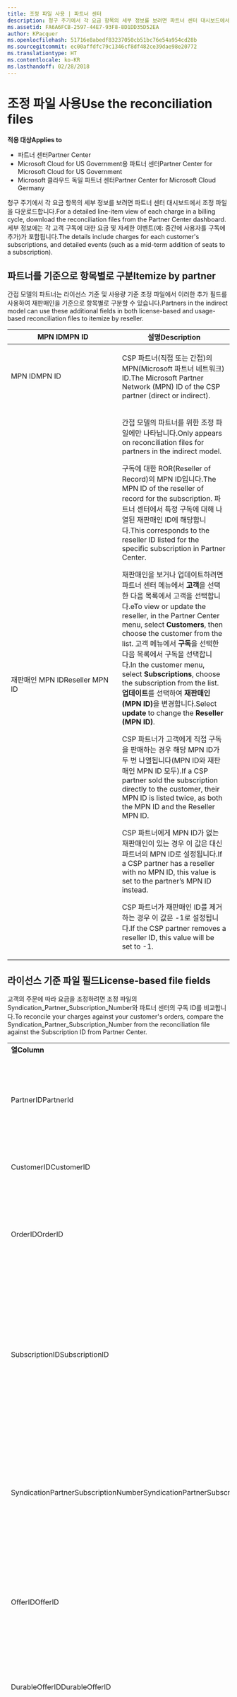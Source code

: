 ```yaml
---
title: 조정 파일 사용 | 파트너 센터
description: 청구 주기에서 각 요금 항목의 세부 정보를 보려면 파트너 센터 대시보드에서 조정 파일을 다운로드합니다.
ms.assetid: FA6A6FCB-2597-44E7-93F8-8D1DD35D52EA
author: KPacquer
ms.openlocfilehash: 51716e8abedf83237050cb51bc76e54a954cd28b
ms.sourcegitcommit: ec00affdfc79c1346cf8df482ce39dae98e20772
ms.translationtype: HT
ms.contentlocale: ko-KR
ms.lasthandoff: 02/28/2018
---
```

# <a name="use-the-reconciliation-files"></a><span data-ttu-id="b16d3-103">조정 파일 사용</span><span class="sxs-lookup"><span data-stu-id="b16d3-103">Use the reconciliation files</span></span>

**<span data-ttu-id="b16d3-104">적용 대상</span><span class="sxs-lookup"><span data-stu-id="b16d3-104">Applies to</span></span>**

-  <span data-ttu-id="b16d3-105">파트너 센터</span><span class="sxs-lookup"><span data-stu-id="b16d3-105">Partner Center</span></span>
-  <span data-ttu-id="b16d3-106">Microsoft Cloud for US Government용 파트너 센터</span><span class="sxs-lookup"><span data-stu-id="b16d3-106">Partner Center for Microsoft Cloud for US Government</span></span>
-  <span data-ttu-id="b16d3-107">Microsoft 클라우드 독일 파트너 센터</span><span class="sxs-lookup"><span data-stu-id="b16d3-107">Partner Center for Microsoft Cloud Germany</span></span>

<span data-ttu-id="b16d3-108">청구 주기에서 각 요금 항목의 세부 정보를 보려면 파트너 센터 대시보드에서 조정 파일을 다운로드합니다.</span><span class="sxs-lookup"><span data-stu-id="b16d3-108">For a detailed line-item view of each charge in a billing cycle, download the reconciliation files from the Partner Center dashboard.</span></span> <span data-ttu-id="b16d3-109">세부 정보에는 각 고객 구독에 대한 요금 및 자세한 이벤트(예: 중간에 사용자를 구독에 추가)가 포함됩니다.</span><span class="sxs-lookup"><span data-stu-id="b16d3-109">The details include charges for each customer's subscriptions, and detailed events (such as a mid-term addition of seats to a subscription).</span></span>

## <a href="" id="itemizebypartner"></a><span data-ttu-id="b16d3-110">파트너를 기준으로 항목별로 구분</span><span class="sxs-lookup"><span data-stu-id="b16d3-110">Itemize by partner</span></span>


<span data-ttu-id="b16d3-111">간접 모델의 파트너는 라이선스 기준 및 사용량 기준 조정 파일에서 이러한 추가 필드를 사용하여 재판매인을 기준으로 항목별로 구분할 수 있습니다.</span><span class="sxs-lookup"><span data-stu-id="b16d3-111">Partners in the indirect model can use these additional fields in both license-based and usage-based reconciliation files to itemize by reseller.</span></span>

<table>
<colgroup>
<col width="50%" />
<col width="50%" />
</colgroup>
<thead>
<tr class="header">
<th><span data-ttu-id="b16d3-112">MPN ID</span><span class="sxs-lookup"><span data-stu-id="b16d3-112">MPN ID</span></span></th>
<th><span data-ttu-id="b16d3-113">설명</span><span class="sxs-lookup"><span data-stu-id="b16d3-113">Description</span></span></th>
</tr>
</thead>
<tbody>
<tr class="odd">
<td><span data-ttu-id="b16d3-114">MPN ID</span><span class="sxs-lookup"><span data-stu-id="b16d3-114">MPN ID</span></span></td>
<td><p><span data-ttu-id="b16d3-115">CSP 파트너(직접 또는 간접)의 MPN(Microsoft 파트너 네트워크) ID.</span><span class="sxs-lookup"><span data-stu-id="b16d3-115">The Microsoft Partner Network (MPN) ID of the CSP partner (direct or indirect).</span></span></p></td>
</tr>
<tr class="even">
<td><span data-ttu-id="b16d3-116">재판매인 MPN ID</span><span class="sxs-lookup"><span data-stu-id="b16d3-116">Reseller MPN ID</span></span></td>
<td><p><span data-ttu-id="b16d3-117">간접 모델의 파트너를 위한 조정 파일에만 나타납니다.</span><span class="sxs-lookup"><span data-stu-id="b16d3-117">Only appears on reconciliation files for partners in the indirect model.</span></span></p>
<p><span data-ttu-id="b16d3-118">구독에 대한 ROR(Reseller of Record)의 MPN ID입니다.</span><span class="sxs-lookup"><span data-stu-id="b16d3-118">The MPN ID of the reseller of record for the subscription.</span></span> <span data-ttu-id="b16d3-119">파트너 센터에서 특정 구독에 대해 나열된 재판매인 ID에 해당합니다.</span><span class="sxs-lookup"><span data-stu-id="b16d3-119">This corresponds to the reseller ID listed for the specific subscription in Partner Center.</span></span></p>
<p><span data-ttu-id="b16d3-120">재판매인을 보거나 업데이트하려면 파트너 센터 메뉴에서 <strong>고객</strong>을 선택한 다음 목록에서 고객을 선택합니다.</span><span class="sxs-lookup"><span data-stu-id="b16d3-120">eTo view or update the reseller, in the Partner Center menu, select <strong>Customers</strong>, then choose the customer from the list.</span></span> <span data-ttu-id="b16d3-121">고객 메뉴에서 <strong>구독</strong>을 선택한 다음 목록에서 구독을 선택합니다.</span><span class="sxs-lookup"><span data-stu-id="b16d3-121">In the customer menu, select <strong>Subscriptions</strong>, choose the subscription from the list.</span></span> <span data-ttu-id="b16d3-122"><strong>업데이트</strong>를 선택하여 <strong>재판매인(MPN ID)</strong>을 변경합니다.</span><span class="sxs-lookup"><span data-stu-id="b16d3-122">Select <strong>update</strong> to change the <strong>Reseller (MPN ID)</strong>.</span></span></p>
<p><span data-ttu-id="b16d3-123">CSP 파트너가 고객에게 직접 구독을 판매하는 경우 해당 MPN ID가 두 번 나열됩니다(MPN ID와 재판매인 MPN ID 모두).</span><span class="sxs-lookup"><span data-stu-id="b16d3-123">If a CSP partner sold the subscription directly to the customer, their MPN ID is listed twice, as both the MPN ID and the Reseller MPN ID.</span></span></p>
<p><span data-ttu-id="b16d3-124">CSP 파트너에게 MPN ID가 없는 재판매인이 있는 경우 이 값은 대신 파트너의 MPN ID로 설정됩니다.</span><span class="sxs-lookup"><span data-stu-id="b16d3-124">If a CSP partner has a reseller with no MPN ID, this value is set to the partner’s MPN ID instead.</span></span></p>
<p><span data-ttu-id="b16d3-125">CSP 파트너가 재판매인 ID를 제거하는 경우 이 값은 -1로 설정됩니다.</span><span class="sxs-lookup"><span data-stu-id="b16d3-125">If the CSP partner removes a reseller ID, this value will be set to -1.</span></span></p></td>
</tr>
</tbody>
</table>

 

## <a href="" id="licensebasedfiles"></a> <span data-ttu-id="b16d3-126">라이선스 기준 파일 필드</span><span class="sxs-lookup"><span data-stu-id="b16d3-126">License-based file fields</span></span>


<span data-ttu-id="b16d3-127">고객의 주문에 따라 요금을 조정하려면 조정 파일의 Syndication\_Partner\_Subscription\_Number와 파트너 센터의 구독 ID를 비교합니다.</span><span class="sxs-lookup"><span data-stu-id="b16d3-127">To reconcile your charges against your customer's orders, compare the Syndication\_Partner\_Subscription\_Number from the reconciliation file against the Subscription ID from Partner Center.</span></span>

<table>
<colgroup>
<col width="33%" />
<col width="33%" />
<col width="33%" />
</colgroup>
<tbody>
<tr class="odd">
<td><strong><span data-ttu-id="b16d3-128">열</span><span class="sxs-lookup"><span data-stu-id="b16d3-128">Column</span></span></strong></td>
<td><strong><span data-ttu-id="b16d3-129">설명</span><span class="sxs-lookup"><span data-stu-id="b16d3-129">Description</span></span></strong></td>
<td><strong><span data-ttu-id="b16d3-130">샘플 값</span><span class="sxs-lookup"><span data-stu-id="b16d3-130">Sample Value</span></span></strong></td>
</tr>
<tr class="even">
<td><span data-ttu-id="b16d3-131">PartnerID</span><span class="sxs-lookup"><span data-stu-id="b16d3-131">PartnerId</span></span></td>
<td><p><span data-ttu-id="b16d3-132">특정 청구 엔터티의 고유 식별자(GUID 형식).</span><span class="sxs-lookup"><span data-stu-id="b16d3-132">Unique identifier for a specific billing entity, in GUID format.</span></span> <span data-ttu-id="b16d3-133">조정에는 필요하지 않지만 유용한 정보일 수 있습니다.</span><span class="sxs-lookup"><span data-stu-id="b16d3-133">Not required for reconciliation, however may be useful information.</span></span> <span data-ttu-id="b16d3-134">모든 행에서 같습니다.</span><span class="sxs-lookup"><span data-stu-id="b16d3-134">Same in all rows.</span></span></p></td>
<td><span data-ttu-id="b16d3-135">8ddd03642-test-test-test-46b58d356b4e</span><span class="sxs-lookup"><span data-stu-id="b16d3-135">8ddd03642-test-test-test-46b58d356b4e</span></span></td>
</tr>
<tr class="odd">
<td><span data-ttu-id="b16d3-136">CustomerID</span><span class="sxs-lookup"><span data-stu-id="b16d3-136">CustomerID</span></span></td>
<td><p><span data-ttu-id="b16d3-137">고객을 식별하는 데 사용되는 GUID 형식의 고유한 Microsoft ID.</span><span class="sxs-lookup"><span data-stu-id="b16d3-137">Unique Microsoft ID, in GUID format, used to identify the customer.</span></span></p></td>
<td><span data-ttu-id="b16d3-138">12ABCD34-001A-BCD2-987C-3210ABCD5678</span><span class="sxs-lookup"><span data-stu-id="b16d3-138">12ABCD34-001A-BCD2-987C-3210ABCD5678</span></span></td>
</tr>
<tr class="even">
<td><span data-ttu-id="b16d3-139">OrderID</span><span class="sxs-lookup"><span data-stu-id="b16d3-139">OrderID</span></span></td>
<td><p><span data-ttu-id="b16d3-140">Microsoft 청구 플랫폼에서 주문의 고유 식별자.</span><span class="sxs-lookup"><span data-stu-id="b16d3-140">Unique identifier for an order in the Microsoft billing platform.</span></span> <span data-ttu-id="b16d3-141">지원 센터에 문의할 때 주문을 식별하는 데 유용할 수 있지만 조정에 필요한 것은 아닙니다.</span><span class="sxs-lookup"><span data-stu-id="b16d3-141">May be useful to identify the order when contacting support but not for reconciliation.</span></span></p></td>
<td><span data-ttu-id="b16d3-142">566890604832738111</span><span class="sxs-lookup"><span data-stu-id="b16d3-142">566890604832738111</span></span></td>
</tr>
<tr class="odd">
<td><span data-ttu-id="b16d3-143">SubscriptionID</span><span class="sxs-lookup"><span data-stu-id="b16d3-143">SubscriptionID</span></span></td>
<td><p><span data-ttu-id="b16d3-144">Microsoft 청구 플랫폼에서 구독의 고유 식별자.</span><span class="sxs-lookup"><span data-stu-id="b16d3-144">Unique identifier for a subscription in the Microsoft billing platform.</span></span> <span data-ttu-id="b16d3-145">지원에 문의할 때 구독을 식별하는 데 유용할 수 있지만 조정에 필요한 것은 아닙니다.</span><span class="sxs-lookup"><span data-stu-id="b16d3-145">May be useful to identify the subscription when contacting support but not for reconciliation.</span></span></p>
<p><span data-ttu-id="b16d3-146">이 ID는 파트너 관리 콘솔의 구독 ID와 다릅니다.</span><span class="sxs-lookup"><span data-stu-id="b16d3-146">This is not the same as the Subscription ID on the Partner Admin Console.</span></span> <span data-ttu-id="b16d3-147">Syndication_Partner_Subscription_Number를 참조하세요.</span><span class="sxs-lookup"><span data-stu-id="b16d3-147">Please see Syndication_Partner_Subscription_Number.</span></span></p></td>
<td><span data-ttu-id="b16d3-148">usCBMgAAAAAAAAIA</span><span class="sxs-lookup"><span data-stu-id="b16d3-148">usCBMgAAAAAAAAIA</span></span></td>
</tr>
<tr class="even">
<td><span data-ttu-id="b16d3-149">SyndicationPartnerSubscriptionNumber</span><span class="sxs-lookup"><span data-stu-id="b16d3-149">SyndicationPartnerSubscriptionNumber</span></span></td>
<td><p><span data-ttu-id="b16d3-150">구독의 고유 식별자.</span><span class="sxs-lookup"><span data-stu-id="b16d3-150">Unique identifier for subscriptions.</span></span> <span data-ttu-id="b16d3-151">고객은 같은 계획으로 여러 구독을 사용할 수 있으므로 이 식별자는 조정 파일 분석에 중요합니다.</span><span class="sxs-lookup"><span data-stu-id="b16d3-151">A customer can have multiple subscriptions for the same plan, so this is important for reconciliation file analysis.</span></span></p>
<p><span data-ttu-id="b16d3-152">이 필드는 파트너 관리 콘솔에서 구독 ID에 매핑됩니다.</span><span class="sxs-lookup"><span data-stu-id="b16d3-152">This field maps to the Subscription ID in the Partner Admin Console.</span></span></p></td>
<td><span data-ttu-id="b16d3-153">fb977ab5-test-test-test-24c8d9591708</span><span class="sxs-lookup"><span data-stu-id="b16d3-153">fb977ab5-test-test-test-24c8d9591708</span></span></td>
</tr>
<tr class="odd">
<td><span data-ttu-id="b16d3-154">OfferID</span><span class="sxs-lookup"><span data-stu-id="b16d3-154">OfferID</span></span></td>
<td><p><span data-ttu-id="b16d3-155">고유 제품 ID.</span><span class="sxs-lookup"><span data-stu-id="b16d3-155">Unique offer ID.</span></span> <span data-ttu-id="b16d3-156">가격표에 따른 표준 제품 ID.</span><span class="sxs-lookup"><span data-stu-id="b16d3-156">Standard offer ID as per price list.</span></span></p>
<p><span data-ttu-id="b16d3-157"><b>참고</b>: 이 값은 가격 목록의 제품 ID와 일치하지 않습니다.</span><span class="sxs-lookup"><span data-stu-id="b16d3-157"><b>Note</b>: This value does not match Offer ID from the price list.</span></span> <span data-ttu-id="b16d3-158">아래의 DurableOfferID를 참조하세요.</span><span class="sxs-lookup"><span data-stu-id="b16d3-158">See DurableOfferID below.</span></span></p></td>
<td><span data-ttu-id="b16d3-159">FE616D64-E9A8-40EF-843F-152E9BBEF3D1</span><span class="sxs-lookup"><span data-stu-id="b16d3-159">FE616D64-E9A8-40EF-843F-152E9BBEF3D1</span></span></td>
</tr>
<tr class="even">
<td><span data-ttu-id="b16d3-160">DurableOfferID</span><span class="sxs-lookup"><span data-stu-id="b16d3-160">DurableOfferID</span></span></td>
<td><p><span data-ttu-id="b16d3-161">고유 지속형 제품 ID(가격표에 정의됨).</span><span class="sxs-lookup"><span data-stu-id="b16d3-161">Unique durable offer ID, as defined in the price list.</span></span></p>
<p><span data-ttu-id="b16d3-162"><b>참고</b>: 이 값은 가격 목록의 제품 ID와 일치합니다.</span><span class="sxs-lookup"><span data-stu-id="b16d3-162"><b>Note</b>: This value matches the Offer ID from the price list.</span></span></p></td>
<td><span data-ttu-id="b16d3-163">1017D7F3-6D7F-4BFA-BDD8-79BC8F104E0C</span><span class="sxs-lookup"><span data-stu-id="b16d3-163">1017D7F3-6D7F-4BFA-BDD8-79BC8F104E0C</span></span></td>
</tr>
<tr class="odd">
<td><span data-ttu-id="b16d3-164">OfferName</span><span class="sxs-lookup"><span data-stu-id="b16d3-164">OfferName</span></span></td>
<td><p><span data-ttu-id="b16d3-165">고객이 구매한 서비스 제품의 이름(가격표에 정의됨).</span><span class="sxs-lookup"><span data-stu-id="b16d3-165">The name of the service offering purchased by the customer, as defined in the price list.</span></span></p></td>
<td><span data-ttu-id="b16d3-166">Microsoft Office 365(계획 E3)</span><span class="sxs-lookup"><span data-stu-id="b16d3-166">Microsoft Office 365 (Plan E3)</span></span></td>
</tr>
<tr class="even">
<td><span data-ttu-id="b16d3-167">SubscriptionStartDate</span><span class="sxs-lookup"><span data-stu-id="b16d3-167">SubscriptionStartDate</span></span></td>
<td><p><span data-ttu-id="b16d3-168">구독 시작 날짜(주문이 제출된 다음 날로 설정됨).</span><span class="sxs-lookup"><span data-stu-id="b16d3-168">The subscription start date, set to the day after the order is submitted.</span></span> <span data-ttu-id="b16d3-169">구독 시작 날짜와 함께 종료 날짜를 살펴보면 고객이 아직 구독의 첫 번째 해에 속하는지 아니면 구독이 다음 연도에 대해 갱신되었는지를 확인할 수 있습니다.</span><span class="sxs-lookup"><span data-stu-id="b16d3-169">By looking at the subscription start date in conjunction with the end date, you can determine if the customer is still within the first year of the subscription or if the subscription has been renewed for the following year.</span></span></p>
<p><span data-ttu-id="b16d3-170">시간은 항상 해당하는 날의 시작인 0:00입니다.</span><span class="sxs-lookup"><span data-stu-id="b16d3-170">The time is always the beginning of the day, 0:00.</span></span></p></td>
<td><span data-ttu-id="b16d3-171">2/1/2015 0:00</span><span class="sxs-lookup"><span data-stu-id="b16d3-171">2/1/2015 0:00</span></span></td>
</tr>
<tr class="odd">
<td><span data-ttu-id="b16d3-172">SubscriptionEndDate</span><span class="sxs-lookup"><span data-stu-id="b16d3-172">SubscriptionEndDate</span></span></td>
<td><p><span data-ttu-id="b16d3-173">구독 종료 날짜: 12개월 + 시작 날짜 이후 x일(파트너 청구 날짜에 맞추기 위해) 또는 갱신 날짜로부터 12개월.</span><span class="sxs-lookup"><span data-stu-id="b16d3-173">The subscription end date: 12 months + x days after start date (to align with partner billing date) or 12 months from renewal date.</span></span></p>
<p><span data-ttu-id="b16d3-174">갱신 시 가격은 현재 가격표로 업데이트됩니다.</span><span class="sxs-lookup"><span data-stu-id="b16d3-174">At renewal, prices are updated to the current price list.</span></span> <span data-ttu-id="b16d3-175">자동 갱신에 앞서 고객과 연락해야 할 수 있습니다.</span><span class="sxs-lookup"><span data-stu-id="b16d3-175">Customer communication may be required in advance of automated renewal.</span></span></p>
<p><span data-ttu-id="b16d3-176">시간은 항상 해당하는 날의 시작인 0:00입니다.</span><span class="sxs-lookup"><span data-stu-id="b16d3-176">The time is always the beginning of the day, 0:00.</span></span></p></td>
<td><span data-ttu-id="b16d3-177">2/1/2015 0:00</span><span class="sxs-lookup"><span data-stu-id="b16d3-177">2/1/2015 0:00</span></span></td>
</tr>
<tr class="even">
<td><span data-ttu-id="b16d3-178">ChargeStartDate</span><span class="sxs-lookup"><span data-stu-id="b16d3-178">ChargeStartDate</span></span></td>
<td><p><span data-ttu-id="b16d3-179">요금 시작일.</span><span class="sxs-lookup"><span data-stu-id="b16d3-179">Start day of the charges.</span></span></p>
<p><span data-ttu-id="b16d3-180">고객이 실제 사용자 수를 변경하면 이 사용자 수는 요금을 일별로 부과(비례하는 계산)하는 데 사용됩니다.</span><span class="sxs-lookup"><span data-stu-id="b16d3-180">When a customer changes seat numbers, this number is used to calculate per-day (pro-rata) charges.</span></span></p>
<p><span data-ttu-id="b16d3-181">시간은 항상 해당하는 날의 시작인 0:00입니다.</span><span class="sxs-lookup"><span data-stu-id="b16d3-181">The time is always the beginning of the day, 0:00.</span></span></p></td>
<td><span data-ttu-id="b16d3-182">2/1/2015 0:00</span><span class="sxs-lookup"><span data-stu-id="b16d3-182">2/1/2015 0:00</span></span></td>
</tr>
<tr class="odd">
<td><span data-ttu-id="b16d3-183">ChargeEndDate</span><span class="sxs-lookup"><span data-stu-id="b16d3-183">ChargeEndDate</span></span></td>
<td><p><span data-ttu-id="b16d3-184">요금 종료일.</span><span class="sxs-lookup"><span data-stu-id="b16d3-184">End day of the charges.</span></span></p>
<p><span data-ttu-id="b16d3-185">고객이 실제 사용자 수를 변경하면 이 사용자 수는 요금을 일별로 부과(비례하는 계산)하는 데 사용됩니다.</span><span class="sxs-lookup"><span data-stu-id="b16d3-185">When a customer changes seat numbers, this number is used to calculate per-day (pro-rata) charges.</span></span></p>
<p><span data-ttu-id="b16d3-186">시간은 항상 해당 일의 마지막인 23:59입니다.</span><span class="sxs-lookup"><span data-stu-id="b16d3-186">The time is always the end of the day, 23:59.</span></span></p></td>
<td><span data-ttu-id="b16d3-187">2/28/2015 23:59</span><span class="sxs-lookup"><span data-stu-id="b16d3-187">2/28/2015 23:59</span></span></td>
</tr>
<tr class="even">
<td><span data-ttu-id="b16d3-188">ChargeType</span><span class="sxs-lookup"><span data-stu-id="b16d3-188">ChargeType</span></span></td>
<td><p><span data-ttu-id="b16d3-189">요금 또는 조정 유형.</span><span class="sxs-lookup"><span data-stu-id="b16d3-189">The type of charge or adjustment.</span></span> <span data-ttu-id="b16d3-190"><a href="#charge_types">송장과 조정 파일 간 요금 매핑</a>을 참조하세요.</span><span class="sxs-lookup"><span data-stu-id="b16d3-190">See <a href="#charge_types">Mapping charges between an invoice and the reconciliation file</a></span></span></p></td>
<td><p><span data-ttu-id="b16d3-191"><a href="#charge_types">송장과 조정 파일 간 요금 매핑</a>을 참조하세요.</span><span class="sxs-lookup"><span data-stu-id="b16d3-191">See <a href="#charge_types">Mapping charges between an invoice and the reconciliation file</a></span></span></p></td>
</tr>
<tr class="odd">
<td><span data-ttu-id="b16d3-192">UnitPrice</span><span class="sxs-lookup"><span data-stu-id="b16d3-192">UnitPrice</span></span></td>
<td><p><span data-ttu-id="b16d3-193">실제 사용자 수당 가격. 구매 시 가격표에 게시된 바와 같음.</span><span class="sxs-lookup"><span data-stu-id="b16d3-193">Price per seat, as published in the pricelist at the time of purchase.</span></span> <span data-ttu-id="b16d3-194">조정 중에 대금 청구 시스템에 저장된 정보와 일치하는지 확인합니다.</span><span class="sxs-lookup"><span data-stu-id="b16d3-194">Ensure this matches the information stored in your billing system during reconciliation.</span></span></p></td>
<td><span data-ttu-id="b16d3-195">6.82</span><span class="sxs-lookup"><span data-stu-id="b16d3-195">6.82</span></span></td>
</tr>
<tr class="even">
<td><span data-ttu-id="b16d3-196">Quantity</span><span class="sxs-lookup"><span data-stu-id="b16d3-196">Quantity</span></span></td>
<td><p><span data-ttu-id="b16d3-197">실제 사용자 수.</span><span class="sxs-lookup"><span data-stu-id="b16d3-197">Number of seats.</span></span> <span data-ttu-id="b16d3-198">조정 중에 대금 청구 시스템에 저장된 정보와 일치하는지 확인합니다.</span><span class="sxs-lookup"><span data-stu-id="b16d3-198">Ensure this matches the information stored in your billing system during reconciliation.</span></span></p></td>
<td><span data-ttu-id="b16d3-199">2</span><span class="sxs-lookup"><span data-stu-id="b16d3-199">2</span></span></td>
</tr>
<tr class="odd">
<td><span data-ttu-id="b16d3-200">Amount</span><span class="sxs-lookup"><span data-stu-id="b16d3-200">Amount</span></span></td>
<td><p><span data-ttu-id="b16d3-201">수량의 가격 합계.</span><span class="sxs-lookup"><span data-stu-id="b16d3-201">Total of price for quantity.</span></span> <span data-ttu-id="b16d3-202">금액 계산이 귀하가 고객에 대해 이 값을 계산하는 방법과 일치하는지를 확인하는 데 유용합니다.</span><span class="sxs-lookup"><span data-stu-id="b16d3-202">Useful to check that the amount calculation matches how you calculate this for your customers.</span></span></p></td>
<td><span data-ttu-id="b16d3-203">13.32</span><span class="sxs-lookup"><span data-stu-id="b16d3-203">13.32</span></span></td>
</tr>
<tr class="even">
<td><span data-ttu-id="b16d3-204">TotalOtherDiscount</span><span class="sxs-lookup"><span data-stu-id="b16d3-204">TotalOtherDiscount</span></span></td>
<td><p><span data-ttu-id="b16d3-205">이러한 요금에 적용된 할인 금액.</span><span class="sxs-lookup"><span data-stu-id="b16d3-205">Amount of discount applied to these charges.</span></span> <span data-ttu-id="b16d3-206">인센티브를 받을 수 있는 새 구독 또는 IUR도 이 열에 할인 금액을 포함합니다.</span><span class="sxs-lookup"><span data-stu-id="b16d3-206">IUR or new subscriptions eligible for an incentive will also contain a discount amount in this column.</span></span></p></td>
<td><span data-ttu-id="b16d3-207">2.32</span><span class="sxs-lookup"><span data-stu-id="b16d3-207">2.32</span></span></td>
</tr>
<tr class="odd">
<td><span data-ttu-id="b16d3-208">Subtotal</span><span class="sxs-lookup"><span data-stu-id="b16d3-208">Subtotal</span></span></td>
<td><p><span data-ttu-id="b16d3-209">세금을 적용하기 전의 총액.</span><span class="sxs-lookup"><span data-stu-id="b16d3-209">Total before tax.</span></span> <span data-ttu-id="b16d3-210">할인이 있을 경우 소계가 예상 총액과 일치하는지 확인합니다.</span><span class="sxs-lookup"><span data-stu-id="b16d3-210">Checks that your subtotal matches your expected total, in case of a discount.</span></span></p></td>
<td><span data-ttu-id="b16d3-211">11</span><span class="sxs-lookup"><span data-stu-id="b16d3-211">11</span></span></td>
</tr>
<tr class="even">
<td><span data-ttu-id="b16d3-212">Tax</span><span class="sxs-lookup"><span data-stu-id="b16d3-212">Tax</span></span></td>
<td><p><span data-ttu-id="b16d3-213">해당 지역/국가의 세금 규칙 및 특정 상황에 따른 세액 요금.</span><span class="sxs-lookup"><span data-stu-id="b16d3-213">Tax amount charge, based on your market's tax rules and specific circumstances.</span></span></p></td>
<td><span data-ttu-id="b16d3-214">0</span><span class="sxs-lookup"><span data-stu-id="b16d3-214">0</span></span></td>
</tr>
<tr class="odd">
<td><span data-ttu-id="b16d3-215">TotalForCustomer</span><span class="sxs-lookup"><span data-stu-id="b16d3-215">TotalForCustomer</span></span></td>
<td><p><span data-ttu-id="b16d3-216">세금을 적용한 후의 총액.</span><span class="sxs-lookup"><span data-stu-id="b16d3-216">Total after tax.</span></span> <span data-ttu-id="b16d3-217">송장에 세금이 부과되었는지 확인합니다.</span><span class="sxs-lookup"><span data-stu-id="b16d3-217">Checks if you are charged tax in the invoice.</span></span></p></td>
<td><span data-ttu-id="b16d3-218">11</span><span class="sxs-lookup"><span data-stu-id="b16d3-218">11</span></span></td>
</tr>
<tr class="even">
<td><span data-ttu-id="b16d3-219">Currency</span><span class="sxs-lookup"><span data-stu-id="b16d3-219">Currency</span></span></td>
<td><p><span data-ttu-id="b16d3-220">통화 형식.</span><span class="sxs-lookup"><span data-stu-id="b16d3-220">Currency type.</span></span> <span data-ttu-id="b16d3-221">각 청구 엔터티의 통화는 한 가지만 가능합니다.</span><span class="sxs-lookup"><span data-stu-id="b16d3-221">Each billing entity has only one currency.</span></span> <span data-ttu-id="b16d3-222">통화가 첫 번째 송장과 일치하는지 확인한 다음 주요 청구 플랫폼 업데이트 후에 다시 확인합니다.</span><span class="sxs-lookup"><span data-stu-id="b16d3-222">Check that it matches your first invoice and then after any major billing platform update.</span></span></p></td>
<td><span data-ttu-id="b16d3-223">EUR</span><span class="sxs-lookup"><span data-stu-id="b16d3-223">EUR</span></span></td>
</tr>
<tr class="odd">
<td><span data-ttu-id="b16d3-224">CustomerName</span><span class="sxs-lookup"><span data-stu-id="b16d3-224">CustomerName</span></span></td>
<td><p><span data-ttu-id="b16d3-225">파트너 센터에 보고된 고객의 조직 이름.</span><span class="sxs-lookup"><span data-stu-id="b16d3-225">Customer's organization name as reported in Partner Center.</span></span> <span data-ttu-id="b16d3-226">시스템 정보로 송장을 조정할 때 매우 중요합니다.</span><span class="sxs-lookup"><span data-stu-id="b16d3-226">This is very important for reconciling the invoice with your system information.</span></span></p></td>
<td><span data-ttu-id="b16d3-227">테스트 고객 A</span><span class="sxs-lookup"><span data-stu-id="b16d3-227">Test Customer A</span></span></td>
</tr>
<tr class="even">
<td><span data-ttu-id="b16d3-228">MPNID</span><span class="sxs-lookup"><span data-stu-id="b16d3-228">MPNID</span></span></td>
<td><p><span data-ttu-id="b16d3-229">CSP 파트너의 MPN ID</span><span class="sxs-lookup"><span data-stu-id="b16d3-229">MPN ID of the CSP partner</span></span></p></td>
<td><span data-ttu-id="b16d3-230">4390934</span><span class="sxs-lookup"><span data-stu-id="b16d3-230">4390934</span></span></td>
</tr>
<tr class="odd">
<td><span data-ttu-id="b16d3-231">ResellerMPNID</span><span class="sxs-lookup"><span data-stu-id="b16d3-231">ResellerMPNID</span></span></td>
<td><p><span data-ttu-id="b16d3-232">구독에 대한 ROR(Reseller of Record)의 MPN ID입니다.</span><span class="sxs-lookup"><span data-stu-id="b16d3-232">MPN ID of the reseller of record for the subscription.</span></span> <span data-ttu-id="b16d3-233">[파트너를 기준으로 항목별로 구분](#itemizebypartner)을 참조하세요.</span><span class="sxs-lookup"><span data-stu-id="b16d3-233">See [Itemize by partner](#itemizebypartner).</span></span></p></td>
<td><span data-ttu-id="b16d3-234">4390934</span><span class="sxs-lookup"><span data-stu-id="b16d3-234">4390934</span></span></td>
</tr>
<tr class="even">
<td><span data-ttu-id="b16d3-235">DomainName</span><span class="sxs-lookup"><span data-stu-id="b16d3-235">DomainName</span></span></td>
<td><p><span data-ttu-id="b16d3-236">고객을 식별하는 데 사용되는 고객의 도메인 이름.</span><span class="sxs-lookup"><span data-stu-id="b16d3-236">Customer's domain name, used to help identify the customer.</span></span></p></td>
<td><span data-ttu-id="b16d3-237">example.onmicrosoft.com</span><span class="sxs-lookup"><span data-stu-id="b16d3-237">example.onmicrosoft.com</span></span></td>
</tr>
<tr class="odd">
<td><span data-ttu-id="b16d3-238">SubscriptionName</span><span class="sxs-lookup"><span data-stu-id="b16d3-238">SubscriptionName</span></span></td>
<td><p><span data-ttu-id="b16d3-239">구독 애칭.</span><span class="sxs-lookup"><span data-stu-id="b16d3-239">Subscription nickname.</span></span> <span data-ttu-id="b16d3-240">애칭을 지정하지 않으면 파트너 센터에서 OfferName을 사용합니다.</span><span class="sxs-lookup"><span data-stu-id="b16d3-240">If no nickname is specified, Partner Center uses the OfferName.</span></span></p></td>
<td><span data-ttu-id="b16d3-241">프로젝트 온라인</span><span class="sxs-lookup"><span data-stu-id="b16d3-241">PROJECT ONLINE</span></span></td>
</tr>
<tr class="even">
<td><span data-ttu-id="b16d3-242">SubscriptionDescription</span><span class="sxs-lookup"><span data-stu-id="b16d3-242">SubscriptionDescription</span></span></td>
<td><p><span data-ttu-id="b16d3-243">고객이 구매한 서비스 제품의 이름(가격표에 정의됨).</span><span class="sxs-lookup"><span data-stu-id="b16d3-243">The name of the service offering purchased by the customer, as defined in the price list.</span></span> <span data-ttu-id="b16d3-244">(제품 이름과 동일한 필드).</span><span class="sxs-lookup"><span data-stu-id="b16d3-244">(This is an identical field to Offer name).</span></span></p></td>
<td><span data-ttu-id="b16d3-245">프로젝트 클라이언트 없는 프로젝트 온라인 프리미엄</span><span class="sxs-lookup"><span data-stu-id="b16d3-245">PROJECT ONLINE PREMIUM WITHOUT PROJECT CLIENT</span></span></td>
</tr>
</tbody>
</table>


## <a href="" id="usagebasedfiles"></a><span data-ttu-id="b16d3-246">사용량 기준 파일 필드</span><span class="sxs-lookup"><span data-stu-id="b16d3-246">Usage-based file fields</span></span>


<span data-ttu-id="b16d3-247">고객의 사용량에 따라 요금을 조정하려면 조정 파일의 ResellerID/ResellerName/ResellerBillableAccount, 파트너 센터의 구독 ID 및 고객 이름을 비교합니다.</span><span class="sxs-lookup"><span data-stu-id="b16d3-247">To reconcile your charges against your customer's usage, compare the ResellerID/ResellerName/ResellerBillableAccount from the reconciliation file, the customer name, and the Subscription ID from Partner Center.</span></span>

<span data-ttu-id="b16d3-248">다음 필드에서는 사용된 서비스와 요금을 설명합니다.</span><span class="sxs-lookup"><span data-stu-id="b16d3-248">The following fields explain which services were used and the rate.</span></span>

<table>
<colgroup>
<col width="33%" />
<col width="33%" />
<col width="33%" />
</colgroup>
<tbody>
<tr class="odd">
<td><strong><span data-ttu-id="b16d3-249">열</span><span class="sxs-lookup"><span data-stu-id="b16d3-249">Column</span></span></strong></td>
<td><strong><span data-ttu-id="b16d3-250">설명</span><span class="sxs-lookup"><span data-stu-id="b16d3-250">Description</span></span></strong></td>
<td><strong><span data-ttu-id="b16d3-251">샘플 값</span><span class="sxs-lookup"><span data-stu-id="b16d3-251">Sample value</span></span></strong></td>
</tr>
<tr class="even">
<td><span data-ttu-id="b16d3-252">PartnerID</span><span class="sxs-lookup"><span data-stu-id="b16d3-252">PartnerID</span></span></td>
<td><p><span data-ttu-id="b16d3-253">GUID 형식의 파트너 ID</span><span class="sxs-lookup"><span data-stu-id="b16d3-253">Partner ID, in GUID format.</span></span></p></td>
<td><span data-ttu-id="b16d3-254">DA41BC5F-C52D-4464-8A8D-8C8DCC43503B</span><span class="sxs-lookup"><span data-stu-id="b16d3-254">DA41BC5F-C52D-4464-8A8D-8C8DCC43503B</span></span></td>
</tr>
<tr class="odd">
<td><span data-ttu-id="b16d3-255">PartnerName</span><span class="sxs-lookup"><span data-stu-id="b16d3-255">PartnerName</span></span></td>
<td><p><span data-ttu-id="b16d3-256">파트너 이름</span><span class="sxs-lookup"><span data-stu-id="b16d3-256">Partner Name.</span></span></p></td>
<td><span data-ttu-id="b16d3-257">Acme Incorporated</span><span class="sxs-lookup"><span data-stu-id="b16d3-257">Acme Incorporated</span></span></td>
</tr>
<tr class="even">
<td><span data-ttu-id="b16d3-258">PartnerBillableAccountID</span><span class="sxs-lookup"><span data-stu-id="b16d3-258">PartnerBillableAccountID</span></span></td>
<td><p><span data-ttu-id="b16d3-259">파트너 계정 ID</span><span class="sxs-lookup"><span data-stu-id="b16d3-259">Partner Account ID.</span></span></p></td>
<td><span data-ttu-id="b16d3-260">1010578050</span><span class="sxs-lookup"><span data-stu-id="b16d3-260">1010578050</span></span></td>
</tr>
<tr class="odd">
<td><span data-ttu-id="b16d3-261">CustomerName</span><span class="sxs-lookup"><span data-stu-id="b16d3-261">CustomerName</span></span></td>
<td><p><span data-ttu-id="b16d3-262">파트너 센터에 보고된 고객의 조직 이름.</span><span class="sxs-lookup"><span data-stu-id="b16d3-262">Customer's organization name as reported in Partner Center.</span></span> <span data-ttu-id="b16d3-263">시스템 정보로 송장을 조정할 때 매우 중요합니다.</span><span class="sxs-lookup"><span data-stu-id="b16d3-263">This is very important for reconciling the invoice with your system information.</span></span></p></td>
<td><span data-ttu-id="b16d3-264">테스트 고객 A</span><span class="sxs-lookup"><span data-stu-id="b16d3-264">Test Customer A</span></span></td>
</tr>
<tr class="even">
<td><span data-ttu-id="b16d3-265">MPNID</span><span class="sxs-lookup"><span data-stu-id="b16d3-265">MPNID</span></span></td>
<td><p><span data-ttu-id="b16d3-266">CSP 파트너의 MPN ID입니다.</span><span class="sxs-lookup"><span data-stu-id="b16d3-266">MPN ID of the CSP partner.</span></span></p></td>
<td><span data-ttu-id="b16d3-267">4390934</span><span class="sxs-lookup"><span data-stu-id="b16d3-267">4390934</span></span></td>
</tr>
<tr class="odd">
<td><span data-ttu-id="b16d3-268">ResellerMPNID</span><span class="sxs-lookup"><span data-stu-id="b16d3-268">ResellerMPNID</span></span></td>
<td><p><span data-ttu-id="b16d3-269">구독에 대한 ROR(Reseller of Record)의 MPN ID입니다.</span><span class="sxs-lookup"><span data-stu-id="b16d3-269">MPN ID of the reseller of record for the subscription.</span></span> <span data-ttu-id="b16d3-270">[파트너를 기준으로 항목별로 구분](#itemizebypartner)을 참조하세요.</span><span class="sxs-lookup"><span data-stu-id="b16d3-270">See [Itemize by partner](#itemizebypartner).</span></span></p></td>
<td><span data-ttu-id="b16d3-271">4390934</span><span class="sxs-lookup"><span data-stu-id="b16d3-271">4390934</span></span></td>
</tr>
<tr class="even">
<td><span data-ttu-id="b16d3-272">InvoiceNumber</span><span class="sxs-lookup"><span data-stu-id="b16d3-272">InvoiceNumber</span></span></td>
<td><p><span data-ttu-id="b16d3-273">지정한 트랜잭션이 표시되는 송장 번호</span><span class="sxs-lookup"><span data-stu-id="b16d3-273">Invoice number where the specified transaction appears.</span></span></p></td>
<td><span data-ttu-id="b16d3-274">D020001IVK</span><span class="sxs-lookup"><span data-stu-id="b16d3-274">D020001IVK</span></span></td>
</tr>
<tr class="odd">
<td><span data-ttu-id="b16d3-275">ChargeStartDate</span><span class="sxs-lookup"><span data-stu-id="b16d3-275">ChargeStartDate</span></span></td>
<td><p><span data-ttu-id="b16d3-276">이전 청구 주기에서 이전에 요금이 청구되지 않은 숨은 사용 데이터의 날짜를 표시하는 경우를 제외하고 청구 주기의 시작 날짜.</span><span class="sxs-lookup"><span data-stu-id="b16d3-276">Start date of billing cycle except when presenting dates of previously uncharged latent usage data (from previous bill cycle).</span></span></p>
<p><span data-ttu-id="b16d3-277">시간은 항상 해당하는 날의 시작인 0:00입니다.</span><span class="sxs-lookup"><span data-stu-id="b16d3-277">The time is always the beginning of the day, 0:00.</span></span></p></td>
<td><span data-ttu-id="b16d3-278">2/1/2014 0:00</span><span class="sxs-lookup"><span data-stu-id="b16d3-278">2/1/2014 0:00</span></span></td>
</tr>
<tr class="even">
<td><span data-ttu-id="b16d3-279">ChargeEndDate</span><span class="sxs-lookup"><span data-stu-id="b16d3-279">ChargeEndDate</span></span></td>
<td><p><span data-ttu-id="b16d3-280">이전 청구 주기에서 이전에 요금이 청구되지 않은 숨은 사용 데이터의 날짜를 표시하는 경우를 제외하고 청구 주기의 종료 날짜.</span><span class="sxs-lookup"><span data-stu-id="b16d3-280">End date of billing cycle except when presenting dates of previously uncharged latent usage data (from previous bill cycle).</span></span></p>
<p><span data-ttu-id="b16d3-281">시간은 항상 해당 일의 마지막인 23:59입니다.</span><span class="sxs-lookup"><span data-stu-id="b16d3-281">The time is always the end of the day, 23:59.</span></span></p></td>
<td><span data-ttu-id="b16d3-282">2/28/2014 23:59</span><span class="sxs-lookup"><span data-stu-id="b16d3-282">2/28/2014 23:59</span></span></td>
</tr>
<tr class="odd">
<td><span data-ttu-id="b16d3-283">SubscriptionID</span><span class="sxs-lookup"><span data-stu-id="b16d3-283">SubscriptionID</span></span></td>
<td><p><span data-ttu-id="b16d3-284">Microsoft 청구 플랫폼에서 구독의 고유 식별자.</span><span class="sxs-lookup"><span data-stu-id="b16d3-284">Unique identifier for a subscription in the Microsoft billing platform.</span></span> <span data-ttu-id="b16d3-285">지원에 문의할 때 구독을 식별하는 데 유용할 수 있지만 조정에 필요한 것은 아닙니다.</span><span class="sxs-lookup"><span data-stu-id="b16d3-285">May be useful to identify the subscription when contacting support but not for reconciliation.</span></span></p>
<p><span data-ttu-id="b16d3-286">이 ID는 파트너 관리 콘솔의 구독 ID와 다릅니다.</span><span class="sxs-lookup"><span data-stu-id="b16d3-286">This is not the same as the Subscription ID on the Partner Admin Console.</span></span></p></td>
<td><span data-ttu-id="b16d3-287">usCBMgAAAAAAAAIA</span><span class="sxs-lookup"><span data-stu-id="b16d3-287">usCBMgAAAAAAAAIA</span></span></td>
</tr>
<tr class="even">
<td><span data-ttu-id="b16d3-288">SubscriptionName</span><span class="sxs-lookup"><span data-stu-id="b16d3-288">SubscriptionName</span></span></td>
<td><p><span data-ttu-id="b16d3-289">서비스의 애칭.</span><span class="sxs-lookup"><span data-stu-id="b16d3-289">Nickname of the service offering.</span></span></p></td>
<td><span data-ttu-id="b16d3-290">Microsoft Azure</span><span class="sxs-lookup"><span data-stu-id="b16d3-290">Microsoft Azure</span></span></td>
</tr>
<tr class="odd">
<td><span data-ttu-id="b16d3-291">SubscriptionDescription</span><span class="sxs-lookup"><span data-stu-id="b16d3-291">SubscriptionDescription</span></span></td>
<td><p><span data-ttu-id="b16d3-292">서비스 제품의 LOB(기간 업무)</span><span class="sxs-lookup"><span data-stu-id="b16d3-292">Line of business of the service offering</span></span></p></td>
<td><span data-ttu-id="b16d3-293">Microsoft Azure</span><span class="sxs-lookup"><span data-stu-id="b16d3-293">Microsoft Azure</span></span></td>
</tr>
<tr class="even">
<td><span data-ttu-id="b16d3-294">OrderID</span><span class="sxs-lookup"><span data-stu-id="b16d3-294">OrderID</span></span></td>
<td><p><span data-ttu-id="b16d3-295">Microsoft 청구 플랫폼에서 주문의 고유 식별자.</span><span class="sxs-lookup"><span data-stu-id="b16d3-295">Unique identifier for an order in the Microsoft billing platform.</span></span> <span data-ttu-id="b16d3-296">지원 센터에 문의할 때 구독을 식별하는 데 유용할 수 있지만 조정에 필요한 것은 아닙니다.</span><span class="sxs-lookup"><span data-stu-id="b16d3-296">May be useful to identify the subscription when contacting support but not for reconciliation.</span></span></p></td>
<td><span data-ttu-id="b16d3-297">566890604832738111</span><span class="sxs-lookup"><span data-stu-id="b16d3-297">566890604832738111</span></span></td>
</tr>
<tr class="odd">
<td><span data-ttu-id="b16d3-298">ServiceName</span><span class="sxs-lookup"><span data-stu-id="b16d3-298">ServiceName</span></span></td>
<td><p><span data-ttu-id="b16d3-299">해당 Azure 서비스의 이름</span><span class="sxs-lookup"><span data-stu-id="b16d3-299">The name of the Azure service in question.</span></span></p></td>
<td><span data-ttu-id="b16d3-300">VIRTUAL MACHINES</span><span class="sxs-lookup"><span data-stu-id="b16d3-300">VIRTUAL MACHINES</span></span></td>
</tr>
<tr class="even">
<td><span data-ttu-id="b16d3-301">ServiceType</span><span class="sxs-lookup"><span data-stu-id="b16d3-301">ServiceType</span></span></td>
<td><p><span data-ttu-id="b16d3-302">Microsoft Azure 서비스의 특정 유형</span><span class="sxs-lookup"><span data-stu-id="b16d3-302">The specific type of Windows Azure service.</span></span></p></td>
<td><ul>
<li><span data-ttu-id="b16d3-303">서비스 버스 - 개별 또는 팩</span><span class="sxs-lookup"><span data-stu-id="b16d3-303">Service Bus – Individual or Pack</span></span></li>
<li><span data-ttu-id="b16d3-304">SQL Azure 데이터베이스 - Business 또는 Web Edition</span><span class="sxs-lookup"><span data-stu-id="b16d3-304">SQL Azure database – Business or Web Edition</span></span></li>
</ul></td>
</tr>
<tr class="odd">
<td><span data-ttu-id="b16d3-305">ResourceGUID</span><span class="sxs-lookup"><span data-stu-id="b16d3-305">ResourceGUID</span></span></td>
<td><p><span data-ttu-id="b16d3-306">모든 서비스 데이터 및 가격 책정 구조에 대한 특정 고유 식별자</span><span class="sxs-lookup"><span data-stu-id="b16d3-306">Specific unique identifier for all the service data and pricing structure.</span></span></p></td>
<td><span data-ttu-id="b16d3-307">DA41BC5F-C52D-4464-8A8D-8C8DCC43503B</span><span class="sxs-lookup"><span data-stu-id="b16d3-307">DA41BC5F-C52D-4464-8A8D-8C8DCC43503B</span></span></td>
</tr>
<tr class="even">
<td><span data-ttu-id="b16d3-308">Resource Name</span><span class="sxs-lookup"><span data-stu-id="b16d3-308">Resource Name</span></span></td>
<td><p><span data-ttu-id="b16d3-309">Azure 리소스의 이름</span><span class="sxs-lookup"><span data-stu-id="b16d3-309">The name of the Azure resource.</span></span></p></td>
<td><ul>
<li><span data-ttu-id="b16d3-310">데이터 수신(GB)</span><span class="sxs-lookup"><span data-stu-id="b16d3-310">Data Transfer In (GB)</span></span></li>
<li><span data-ttu-id="b16d3-311">데이터 발신(GB)</span><span class="sxs-lookup"><span data-stu-id="b16d3-311">Data Transfer Out (GB)</span></span></li>
</ul></td>
</tr>
<tr class="odd">
<td><span data-ttu-id="b16d3-312">Region</span><span class="sxs-lookup"><span data-stu-id="b16d3-312">Region</span></span></td>
<td><p><span data-ttu-id="b16d3-313">사용이 적용되는 지역입니다.</span><span class="sxs-lookup"><span data-stu-id="b16d3-313">The region the usage applies to.</span></span> <span data-ttu-id="b16d3-314">요금이 지역별로 다르므로 주로 데이터 전송에 요금을 할당하는 데 사용됩니다.</span><span class="sxs-lookup"><span data-stu-id="b16d3-314">Primarily used to assign rates to data transfers, as rates vary by region.</span></span></p></td>
<td><span data-ttu-id="b16d3-315">아시아 태평양, 유럽, 라틴 아메리카, 북아메리카</span><span class="sxs-lookup"><span data-stu-id="b16d3-315">Asia Pacific, Europe, Latin America, North America</span></span></td>
</tr>
<tr class="even">
<td><span data-ttu-id="b16d3-316">SKU</span><span class="sxs-lookup"><span data-stu-id="b16d3-316">SKU</span></span></td>
<td><p><span data-ttu-id="b16d3-317">제품에 대한 MSFT 고유 식별자</span><span class="sxs-lookup"><span data-stu-id="b16d3-317">MSFT unique identifier for offer</span></span></p></td>
<td><span data-ttu-id="b16d3-318">7UD-00001</span><span class="sxs-lookup"><span data-stu-id="b16d3-318">7UD-00001</span></span></td>
</tr>
<tr class="odd">
<td><p><span data-ttu-id="b16d3-319">DetailLineItemId</span><span class="sxs-lookup"><span data-stu-id="b16d3-319">DetailLineItemId</span></span></p></td>
<td><p><span data-ttu-id="b16d3-320">지정된 청구 기간의 서비스 또는 리소스에 대한 다양한 요금을 항목별로 구분하기 위한 ID 및 수량.</span><span class="sxs-lookup"><span data-stu-id="b16d3-320">An ID and quantity for itemizing the different rates for a service or resource in a given billing period.</span></span> <span data-ttu-id="b16d3-321">Azure 계층형 등급의 경우 특정 수량의 청구 가능 단위까지 한 등급이고 그 후에는 다른 등급이 지정될 수 있습니다.</span><span class="sxs-lookup"><span data-stu-id="b16d3-321">For Azure tiered rating, there may be one rate up to a certain quantity of billable units, then a different rate after that.</span></span></p></td>
<td><span data-ttu-id="b16d3-322">1</span><span class="sxs-lookup"><span data-stu-id="b16d3-322">1</span></span></td>
</tr>
<tr class="even">
<td><span data-ttu-id="b16d3-323">ConsumedQuantity</span><span class="sxs-lookup"><span data-stu-id="b16d3-323">ConsumedQuantity</span></span></td>
<td><p><span data-ttu-id="b16d3-324">보고 기간 중 소비된 서비스 양(시간, GB 등).</span><span class="sxs-lookup"><span data-stu-id="b16d3-324">The amount of service consumed (hours, GB, etc.) during the reporting period.</span></span></p>
<p><span data-ttu-id="b16d3-325">이전 보고 기간의 미청구 사용량도 포함됩니다.</span><span class="sxs-lookup"><span data-stu-id="b16d3-325">Also includes any unbilled usage from previous reporting periods.</span></span></p></td>
<td><span data-ttu-id="b16d3-326">11</span><span class="sxs-lookup"><span data-stu-id="b16d3-326">11</span></span></td>
</tr>
<tr class="odd">
<td><span data-ttu-id="b16d3-327">IncludedQuantity</span><span class="sxs-lookup"><span data-stu-id="b16d3-327">IncludedQuantity</span></span></td>
<td><p><span data-ttu-id="b16d3-328">제품의 일부로 포함된 단위.</span><span class="sxs-lookup"><span data-stu-id="b16d3-328">Units included as part of the offer.</span></span> <span data-ttu-id="b16d3-329">일반적으로 CSP에는 없습니다.</span><span class="sxs-lookup"><span data-stu-id="b16d3-329">Not typically present in CSP.</span></span></p></td>
<td><span data-ttu-id="b16d3-330">0</span><span class="sxs-lookup"><span data-stu-id="b16d3-330">0</span></span></td>
</tr>
<tr class="even">
<td><p><span data-ttu-id="b16d3-331">OverageQuantity</span><span class="sxs-lookup"><span data-stu-id="b16d3-331">OverageQuantity</span></span></p></td>
<td><p><span data-ttu-id="b16d3-332">제품의 일부로 포함되지 않고 파트너가 요금을 지불해야 하는 단위.</span><span class="sxs-lookup"><span data-stu-id="b16d3-332">Units not included as part of the offer, that must be paid for by the partner.</span></span></p>
<p><span data-ttu-id="b16d3-333">ConsumedQuantity에서 IncludedQuantity를 뺀 값입니다.</span><span class="sxs-lookup"><span data-stu-id="b16d3-333">Equal to the ConsumedQuantity - IncludedQuantity.</span></span></p></td>
<td><span data-ttu-id="b16d3-334">11</span><span class="sxs-lookup"><span data-stu-id="b16d3-334">11</span></span></td>
</tr>
<tr class="odd">
<td><span data-ttu-id="b16d3-335">ListPrice</span><span class="sxs-lookup"><span data-stu-id="b16d3-335">ListPrice</span></span></td>
<td><p><span data-ttu-id="b16d3-336">구독 시작 날짜에 유효한 제품 가격</span><span class="sxs-lookup"><span data-stu-id="b16d3-336">Offer price in effect at subscription start date.</span></span></p></td>
<td><span data-ttu-id="b16d3-337">$0.0808</span><span class="sxs-lookup"><span data-stu-id="b16d3-337">$0.0808</span></span></td>
</tr>
<tr class="even">
<td><span data-ttu-id="b16d3-338">PretaxCharges</span><span class="sxs-lookup"><span data-stu-id="b16d3-338">PretaxCharges</span></span></td>
<td><p><span data-ttu-id="b16d3-339">ListPrice에 OverageQuantity를 곱한 값으로, 가장 가까운 센트로 반올림됩니다.</span><span class="sxs-lookup"><span data-stu-id="b16d3-339">ListPrist times OverageQuantity, rounded to the nearest cent.</span></span></p></td>
<td><span data-ttu-id="b16d3-340">$0.085</span><span class="sxs-lookup"><span data-stu-id="b16d3-340">$0.085</span></span></td>
</tr>
<tr class="odd">
<td><span data-ttu-id="b16d3-341">TaxAmount</span><span class="sxs-lookup"><span data-stu-id="b16d3-341">TaxAmount</span></span></td>
<td><p><span data-ttu-id="b16d3-342">해당 지역/국가의 세금 규칙 및 특정 상황에 따른 세액 요금.</span><span class="sxs-lookup"><span data-stu-id="b16d3-342">Tax amount charge, based on your market's tax rules and specific circumstances.</span></span></p></td>
<td><span data-ttu-id="b16d3-343">$0.08</span><span class="sxs-lookup"><span data-stu-id="b16d3-343">$0.08</span></span></td>
</tr>
<tr class="even">
<td><span data-ttu-id="b16d3-344">PostTaxTotal</span><span class="sxs-lookup"><span data-stu-id="b16d3-344">PostTaxTotal</span></span></td>
<td><p><span data-ttu-id="b16d3-345">세금을 적용할 수 있는 경우 세금을 적용한 후의 총액</span><span class="sxs-lookup"><span data-stu-id="b16d3-345">Total after tax, when tax is applicable.</span></span></p></td>
<td><span data-ttu-id="b16d3-346">$0.93</span><span class="sxs-lookup"><span data-stu-id="b16d3-346">$0.93</span></span></td>
</tr>
<tr class="odd">
<td><span data-ttu-id="b16d3-347">Currency</span><span class="sxs-lookup"><span data-stu-id="b16d3-347">Currency</span></span></td>
<td><p><span data-ttu-id="b16d3-348">통화 형식.</span><span class="sxs-lookup"><span data-stu-id="b16d3-348">Currency type.</span></span> <span data-ttu-id="b16d3-349">각 청구 엔터티의 통화는 한 가지만 가능합니다.</span><span class="sxs-lookup"><span data-stu-id="b16d3-349">Each billing entity has only one currency.</span></span> <span data-ttu-id="b16d3-350">통화가 첫 번째 송장과 일치하는지 확인한 다음 주요 청구 플랫폼 업데이트 후에 다시 확인합니다.</span><span class="sxs-lookup"><span data-stu-id="b16d3-350">Check that it matches your first invoice and then after any major billing platform update.</span></span></p></td>
<td><span data-ttu-id="b16d3-351">EUR</span><span class="sxs-lookup"><span data-stu-id="b16d3-351">EUR</span></span></td>
</tr>
<tr class="even">
<td><span data-ttu-id="b16d3-352">PretaxEffectiveRate</span><span class="sxs-lookup"><span data-stu-id="b16d3-352">PretaxEffectiveRate</span></span></td>
<td><p><span data-ttu-id="b16d3-353">세전 단가.</span><span class="sxs-lookup"><span data-stu-id="b16d3-353">Pretax price per unit.</span></span> <span data-ttu-id="b16d3-354">PretaxCharges를 OverageQuantity로 나눈 값으로, 가장 가까운 센트로 반올림됩니다.</span><span class="sxs-lookup"><span data-stu-id="b16d3-354">Equal to PretaxCharges / OverageQuantity, rounded to the nearest cent.</span></span></p></td>
<td><span data-ttu-id="b16d3-355">$0.08</span><span class="sxs-lookup"><span data-stu-id="b16d3-355">$0.08</span></span></td>
</tr>
<tr class="odd">
<td><span data-ttu-id="b16d3-356">PostTaxEffectiveRate</span><span class="sxs-lookup"><span data-stu-id="b16d3-356">PostTaxEffectiveRate</span></span></td>
<td><p><span data-ttu-id="b16d3-357">세후 단가.</span><span class="sxs-lookup"><span data-stu-id="b16d3-357">Post tax price per unit.</span></span> <span data-ttu-id="b16d3-358">PostTaxTotal을 OverageQuantity로 나눈 값 또는 PretaxEffectiveRate에 단위 금액당 세율을 더한 값으로, 가장 가까운 센트로 반올림됩니다.</span><span class="sxs-lookup"><span data-stu-id="b16d3-358">Equal to PostTaxTotal / OverageQuantity, or PretaxEffectiveRate + tax rate per unit amoun, rounded to the nearest cent.</span></span></p></td>
<td><span data-ttu-id="b16d3-359">$0.08</span><span class="sxs-lookup"><span data-stu-id="b16d3-359">$0.08</span></span></td>
</tr>
<tr class="even">
<td><span data-ttu-id="b16d3-360">ChargeType</span><span class="sxs-lookup"><span data-stu-id="b16d3-360">ChargeType</span></span></td>
<td><p><span data-ttu-id="b16d3-361">요금 또는 조정 유형.</span><span class="sxs-lookup"><span data-stu-id="b16d3-361">The type of charge or adjustment.</span></span> <span data-ttu-id="b16d3-362"><a href="#charge_types">송장과 조정 파일 간 요금 매핑</a>을 참조하세요.</span><span class="sxs-lookup"><span data-stu-id="b16d3-362">See <a href="#charge_types">Mapping charges between an invoice and the reconciliation file</a></span></span></p></td>
<td><p><span data-ttu-id="b16d3-363"><a href="#charge_types">송장과 조정 파일 간 요금 매핑</a>을 참조하세요.</span><span class="sxs-lookup"><span data-stu-id="b16d3-363">See <a href="#charge_types">Mapping charges between an invoice and the reconciliation file</a></span></span></p></td>
</tr>
<tr class="odd">
<td><span data-ttu-id="b16d3-364">CustomerBillableAccount</span><span class="sxs-lookup"><span data-stu-id="b16d3-364">CustomerBillableAccount</span></span></td>
<td><p><span data-ttu-id="b16d3-365">MSFT 청구 플랫폼에서 고유한 계정 ID</span><span class="sxs-lookup"><span data-stu-id="b16d3-365">Unique account ID in the MSFT billing platform.</span></span></p></td>
<td><span data-ttu-id="b16d3-366">1280018095</span><span class="sxs-lookup"><span data-stu-id="b16d3-366">1280018095</span></span></td>
</tr>
<tr class="even">
<td><span data-ttu-id="b16d3-367">UsageDate</span><span class="sxs-lookup"><span data-stu-id="b16d3-367">UsageDate</span></span></td>
<td><p><span data-ttu-id="b16d3-368">서비스 배포 날짜</span><span class="sxs-lookup"><span data-stu-id="b16d3-368">Date of service deployment.</span></span></p></td>
<td><span data-ttu-id="b16d3-369">2/1/2014 0:00</span><span class="sxs-lookup"><span data-stu-id="b16d3-369">2/1/2014 0:00</span></span></td>
</tr>
<tr class="odd">
<td><span data-ttu-id="b16d3-370">MeteredRegion</span><span class="sxs-lookup"><span data-stu-id="b16d3-370">MeteredRegion</span></span></td>
<td><p><span data-ttu-id="b16d3-371">이 열은 이 열이 적용 가능하고 채워진 서비스 지역 내에 있는 데이터 센터의 위치를 식별합니다.</span><span class="sxs-lookup"><span data-stu-id="b16d3-371">This column identifies the location of a data center within the region for services where this is applicable and populated.</span></span></p></td>
<td><span data-ttu-id="b16d3-372">동아시아, 동남 아시아, 북유럽, 서유럽, 미국 중북부, 미국 중남부</span><span class="sxs-lookup"><span data-stu-id="b16d3-372">East Asia, South East Asia, North Europe, West Europe, North Central US, South Central US</span></span></td>
</tr>
<tr class="even">
<td><span data-ttu-id="b16d3-373">MeteredService</span><span class="sxs-lookup"><span data-stu-id="b16d3-373">MeteredService</span></span></td>
<td><p><span data-ttu-id="b16d3-374">이 열은 Service_Name 열에서 구체적으로 식별할 수 없는 개별 Microsoft Azure 서비스를 추적하는 데 사용됩니다.</span><span class="sxs-lookup"><span data-stu-id="b16d3-374">This column is utilized to track the individual Microsoft Azure service that may not be specifically identified in the Service Name column.</span></span> <span data-ttu-id="b16d3-375">예를 들어 Service_Name 열에서 데이터 전송이 &quot;Microsoft Azure - 전체 서비스&quot;로 보고됩니다.</span><span class="sxs-lookup"><span data-stu-id="b16d3-375">For example, data transfers are reported as &quot;Microsoft Azure - All Services&quot; in the Service Name column.</span></span> <span data-ttu-id="b16d3-376">이 MeteredService 열은 사용이 관련된 특정 서비스를 나타냅니다.</span><span class="sxs-lookup"><span data-stu-id="b16d3-376">This MeteredService column will indicate to which specific service the usage pertains.</span></span></p></td>
<td><span data-ttu-id="b16d3-377">AccessControl, CDN, 계산, 데이터베이스, ServiceBus, 저장소</span><span class="sxs-lookup"><span data-stu-id="b16d3-377">AccessControl, CDN, Compute, Database, ServiceBus, Storage</span></span></td>
</tr>
<tr class="odd">
<td><span data-ttu-id="b16d3-378">MeteredServiceType</span><span class="sxs-lookup"><span data-stu-id="b16d3-378">MeteredServiceType</span></span></td>
<td><p><span data-ttu-id="b16d3-379">개별 Microsoft Azure 서비스를 MeteredService 필드에 제공된 수준보다 자세히 설명하는 부제목</span><span class="sxs-lookup"><span data-stu-id="b16d3-379">A subheading that further clarifies the individual Microsoft Azure service beyond the level provided by the MeteredService field.</span></span></p></td>
<td><span data-ttu-id="b16d3-380">EXTERNAL</span><span class="sxs-lookup"><span data-stu-id="b16d3-380">EXTERNAL</span></span></td>
</tr>
<tr class="even">
<td><span data-ttu-id="b16d3-381">Project</span><span class="sxs-lookup"><span data-stu-id="b16d3-381">Project</span></span></td>
<td><p><span data-ttu-id="b16d3-382">해당 서비스 인스턴스에 대한 고객 정의 이름</span><span class="sxs-lookup"><span data-stu-id="b16d3-382">Customer-defined name for their service instance</span></span></p></td>
<td><span data-ttu-id="b16d3-383">ORDDC52E52FDEF405786F0642DD0108BE4</span><span class="sxs-lookup"><span data-stu-id="b16d3-383">ORDDC52E52FDEF405786F0642DD0108BE4</span></span></td>
</tr>
<tr class="odd">
<td><span data-ttu-id="b16d3-384">ServiceInfo</span><span class="sxs-lookup"><span data-stu-id="b16d3-384">ServiceInfo</span></span></td>
<td><p><span data-ttu-id="b16d3-385">지정일에 프로비전 및 사용된 ServiceBus 연결 수</span><span class="sxs-lookup"><span data-stu-id="b16d3-385">The number of ServiceBus connections that were provisioned and utilized on a given day.</span></span></p></td>
<td><span data-ttu-id="b16d3-386">예: 일수가 30일인 달에 개별적으로 연결을 프로비전한 경우 ServiceInfo1은 "1.000000개 연결/30일"이 됩니다.</span><span class="sxs-lookup"><span data-stu-id="b16d3-386">For example: if you had an individually provisioned connection during a 30 day month, Service Info 1 would read “1.000000 Connections / 30 days”.</span></span> <span data-ttu-id="b16d3-387">25팩 ServiceBus 연결 하나를 프로비전하고 해당 날짜에 연결 1개를 사용한 경우 해당 날짜의 일일 사용 내역서는 "25개 연결/30일 - 사용됨: 1.000000"으로 표시됩니다.</span><span class="sxs-lookup"><span data-stu-id="b16d3-387">If you had a 25 pack of ServiceBus connections provisioned and you had utilized 1 during that day, your daily usage statement for that day would indicate “25 Connections / 30 Days – Used: 1.000000”.</span></span></td>
</tr>
<tr class="even">
<td><span data-ttu-id="b16d3-388">CustomerID</span><span class="sxs-lookup"><span data-stu-id="b16d3-388">CustomerID</span></span></td>
<td><p><span data-ttu-id="b16d3-389">고객을 식별하는 데 사용되는 GUID 형식의 고유한 Microsoft ID.</span><span class="sxs-lookup"><span data-stu-id="b16d3-389">Unique Microsoft ID, in GUID format, used to identify the customer.</span></span></p></td>
<td><span data-ttu-id="b16d3-390">ORDDC52E52FDEF405786F0642DD0108BE4</span><span class="sxs-lookup"><span data-stu-id="b16d3-390">ORDDC52E52FDEF405786F0642DD0108BE4</span></span></td>
</tr>
<tr class="odd">
<td><span data-ttu-id="b16d3-391">DomainName</span><span class="sxs-lookup"><span data-stu-id="b16d3-391">DomainName</span></span></td>
<td><p><span data-ttu-id="b16d3-392">고객을 식별하는 데 사용되는 고객의 도메인 이름.</span><span class="sxs-lookup"><span data-stu-id="b16d3-392">Customer's domain name, used to help identify the customer.</span></span></p></td>
<td><span data-ttu-id="b16d3-393">example.onmicrosoft.com</span><span class="sxs-lookup"><span data-stu-id="b16d3-393">example.onmicrosoft.com</span></span></td></tr>
</tr>
<tr class="even">
<td><span data-ttu-id="b16d3-394">단위</span><span class="sxs-lookup"><span data-stu-id="b16d3-394">Unit</span></span></td>
<td><p><span data-ttu-id="b16d3-395">리소스 이름의 단위</span><span class="sxs-lookup"><span data-stu-id="b16d3-395">The unit of the resource Name</span></span></p></td>
<td><span data-ttu-id="b16d3-396">GB 또는 시간</span><span class="sxs-lookup"><span data-stu-id="b16d3-396">GB or HOURS</span></span></td>
</tr>
</tbody>
</table>



## <a href="" id="charge_types"></a><span data-ttu-id="b16d3-397">송장과 조정 파일 간 요금 매핑</span><span class="sxs-lookup"><span data-stu-id="b16d3-397">Mapping charges between an invoice and the reconciliation file</span></span>

<span data-ttu-id="b16d3-398">송장은 요금 요약 정보를 제공하는 반면 조정 파일은 요금 종류를 비롯한 거래 품목의 구체적인 분류 정보를 제공합니다.</span><span class="sxs-lookup"><span data-stu-id="b16d3-398">Your invoice provides a summary of charges, while your reconciliation file provides a detailed breakdown of line-item transactions, including charge types.</span></span>

<span data-ttu-id="b16d3-399">송장과 조정 파일의 요금을 교차 참조하려면 Microsoft Excel의 필터 옵션을 통해 조정 파일을 요금 종류별로 필터링하여 송장 요금을 조정 파일의 요금 분류 집합에 매핑하면 됩니다.</span><span class="sxs-lookup"><span data-stu-id="b16d3-399">To cross-reference charge amounts between the invoice and reconciliation file, you can use Microsoft Excel's filter options to filter by charge types on the reconciliation file to map the invoice charges to a set of charge breakdowns on reconciliation file.</span></span>

<span data-ttu-id="b16d3-400">사용량 기준 및 라이선스 기준 모두 조정 파일은 사용량 관련 거래 및 요금만 표시합니다(사용 및 관련 요금 단위).</span><span class="sxs-lookup"><span data-stu-id="b16d3-400">Reconciliation files, both usage- and license-based, only show usage related transactions and charges (units consumed and related charges).</span></span> <span data-ttu-id="b16d3-401">송장에 "조정"으로 표시되는 크레딧, 할인, 또는 환불 내역은 조정 파일에 표시되지 않습니다.</span><span class="sxs-lookup"><span data-stu-id="b16d3-401">One off credits, discounts or refunds which appear on the invoice as “Adjustments” are not shown in the reconciliation file.</span></span>

<span data-ttu-id="b16d3-402">아래는 송장 섹션과 조정 파일에 표시될 수 있는 관련 요금 종류 간의 매핑을 보여주는 표입니다.</span><span class="sxs-lookup"><span data-stu-id="b16d3-402">The table below shows the mappings between an invoice section and associated charge types that might show up on the reconciliation files.</span></span> 

<table>
<tbody>
<tr>
<td>
<p><strong><span data-ttu-id="b16d3-403">송장 요금 설명</span><span class="sxs-lookup"><span data-stu-id="b16d3-403">Invoice charge description</span></span></strong></p>
</td>
<td>
<p><strong><span data-ttu-id="b16d3-404">조정 파일 요금 설명(ChargeType 열)</span><span class="sxs-lookup"><span data-stu-id="b16d3-404">Reconciliation file charge description (ChargeType column)</span></span></strong></p>
</td>
<td>
<p><strong><span data-ttu-id="b16d3-405">이 요금은 무엇인가요?</span><span class="sxs-lookup"><span data-stu-id="b16d3-405">What is this charge?</span></span></strong></p>
</td>
<td>
<p><strong><span data-ttu-id="b16d3-406">ChargeTypes를 송장에 매핑하려면 어떻게 해야 하나요?</span><span class="sxs-lookup"><span data-stu-id="b16d3-406">How do I map these ChargeTypes to the invoice?</span></span></strong></p>
</td>
</tr>
<tr>
<td rowspan="8">
<p><strong><span data-ttu-id="b16d3-407">반복 청구 요금</span><span class="sxs-lookup"><span data-stu-id="b16d3-407">Recurring Charges</span></span></strong></p>
</td>
<td>
<p><span data-ttu-id="b16d3-408">승인 수수료</span><span class="sxs-lookup"><span data-stu-id="b16d3-408">Activation fee</span></span></p>
</td>
<td>
<p><span data-ttu-id="b16d3-409">고객이 구독을 구매한 후 구독을 사용할 때 고객에게 청구되는 요금</span><span class="sxs-lookup"><span data-stu-id="b16d3-409">The amount charged to the customer when they use the subscription after purchasing it</span></span></p>
</td>
<td rowspan="8">
<p><span data-ttu-id="b16d3-410">라이선스 기반 파일에서 <strong>Amount</strong> 열을 모두 합산</span><span class="sxs-lookup"><span data-stu-id="b16d3-410">From license-based file, sum the <strong>Amount</strong> column</span></span></p>
</td>
</tr>
<tr>
<td>
<p><span data-ttu-id="b16d3-411">취소 수수료</span><span class="sxs-lookup"><span data-stu-id="b16d3-411">Cancel fee</span></span></p>
</td>
<td>
<p><span data-ttu-id="b16d3-412">연결된 실제 사용자 수가 변경될 때 고객에게 환불되는 비례 배분 방식 요금</span><span class="sxs-lookup"><span data-stu-id="b16d3-412">Prorated charges refunded to the customer when associated seats are changed</span></span></p>
</td>
</tr>
<tr>
<td>
<p><span data-ttu-id="b16d3-413">주기 수수료</span><span class="sxs-lookup"><span data-stu-id="b16d3-413">Cycle fee</span></span></p>
</td>
<td>
<p><span data-ttu-id="b16d3-414">구독에 대한 정기 요금</span><span class="sxs-lookup"><span data-stu-id="b16d3-414">Periodic charges for a subscription</span></span></p>
</td>
</tr>
<tr>
<td>
<p><span data-ttu-id="b16d3-415">주기 인스턴스 비례 배분</span><span class="sxs-lookup"><span data-stu-id="b16d3-415">Cycle instance prorate</span></span></p>
</td>
<td>
<p><span data-ttu-id="b16d3-416">연결된 실제 사용자 수가 변경될 때 고객이 평가한 비례 배분 방식 요금</span><span class="sxs-lookup"><span data-stu-id="b16d3-416">Prorated charges assessed from the customer when associated seats are changed</span></span></p>
</td>
</tr>
<tr>
<td>
<p><span data-ttu-id="b16d3-417">취소 시 비례 배분 방식 요금</span><span class="sxs-lookup"><span data-stu-id="b16d3-417">Prorate fees when cancel</span></span></p>
</td>
<td>
<p><span data-ttu-id="b16d3-418">취소 시 사용하지 않은 서비스 부분에 대한 비례 배분 방식 환불</span><span class="sxs-lookup"><span data-stu-id="b16d3-418">Prorated refund for unused portion of service upon cancellation</span></span></p>
</td>
</tr>
<tr>
<td>
<p><span data-ttu-id="b16d3-419">구매 시 비례 배분 방식 요금</span><span class="sxs-lookup"><span data-stu-id="b16d3-419">Prorate fees when purchase</span></span></p>
</td>
<td>
<p><span data-ttu-id="b16d3-420">구매 시 비례 배분 방식 요금</span><span class="sxs-lookup"><span data-stu-id="b16d3-420">Prorated fees upon purchase</span></span></p>
</td>
</tr>
<tr>
<td>
<p><span data-ttu-id="b16d3-421">구매 요금</span><span class="sxs-lookup"><span data-stu-id="b16d3-421">Purchase fee</span></span></p>
</td>
<td>
<p><span data-ttu-id="b16d3-422">구독의 초기 요금</span><span class="sxs-lookup"><span data-stu-id="b16d3-422">Initial charge for a subscription</span></span></p>
</td>
</tr>
<tr>
<td>
<p><span data-ttu-id="b16d3-423">갱신 시 비례 배분 방식 요금</span><span class="sxs-lookup"><span data-stu-id="b16d3-423">Prorate fee when renew</span></span></p>
</td>
<td>
<p><span data-ttu-id="b16d3-424">구독 갱신 시 비례 배분 방식 요금</span><span class="sxs-lookup"><span data-stu-id="b16d3-424">Prorated fees upon subscription renewal</span></span></p>
</td>
</tr>
<tr>
<td>
<p><span data-ttu-id="b16d3-425">갱신 요금</span><span class="sxs-lookup"><span data-stu-id="b16d3-425">Renew fee</span></span></p>
</td>
<td>
<p><span data-ttu-id="b16d3-426">구독 갱신에 대한 요금</span><span class="sxs-lookup"><span data-stu-id="b16d3-426">Charge for renewing a subscription</span></span></p>
</td>
</tr>
<tr>
<td>
<p><strong><span data-ttu-id="b16d3-427">기타 제품 및 서비스</span><span class="sxs-lookup"><span data-stu-id="b16d3-427">Other Products and Services</span></span></strong></p>
</td>
<td>
<p><span data-ttu-id="b16d3-428">활성화 시 비례 배분 방식 요금</span><span class="sxs-lookup"><span data-stu-id="b16d3-428">Prorate fees when activate</span></span></p>
</td>
<td>
<p><span data-ttu-id="b16d3-429">활성화 시점부터 청구 기간 마지막 날까지의 비례 배분 방식 요금</span><span class="sxs-lookup"><span data-stu-id="b16d3-429">Prorated fees from activation until end of billing period</span></span></p>
</td>
<td>
<p><span data-ttu-id="b16d3-430">라이선스 기반 파일에서 <strong>Amount</strong> 열을 모두 합산</span><span class="sxs-lookup"><span data-stu-id="b16d3-430">From license-based file, sum the <strong>Amount</strong> column</span></span></p>
</td>
</tr>
<tr>
<td rowspan="2">
<p><strong><span data-ttu-id="b16d3-431">사용 요금</span><span class="sxs-lookup"><span data-stu-id="b16d3-431">Usage Charges</span></span></strong></p>
</td>
<td>
<p><span data-ttu-id="b16d3-432">취소 시 사용 요금 계산</span><span class="sxs-lookup"><span data-stu-id="b16d3-432">Assess usage fee when cancel</span></span></p>
</td>
<td>
<p><span data-ttu-id="b16d3-433">현재 청구 기간 중 결제되지 않은 사용량에 대해 취소 시 사용 요금 계산</span><span class="sxs-lookup"><span data-stu-id="b16d3-433">Access usage fee upon cancellation for unpaid usage during the current billing period</span></span></p>
</td>
<td rowspan="2">
<p><span data-ttu-id="b16d3-434">사용량 기반 파일에서 <strong>PretaxCharges</strong> 열을 모두 합산</span><span class="sxs-lookup"><span data-stu-id="b16d3-434">From usage-based file, sum the <strong>PretaxCharges</strong> column</span></span></p>
</td>
</tr>
<tr>
<td>
<p><span data-ttu-id="b16d3-435">현재 주기의 사용 요금 계산</span><span class="sxs-lookup"><span data-stu-id="b16d3-435">Assess usage fee for current cycle</span></span></p>
</td>
<td>
<p><span data-ttu-id="b16d3-436">현재 청구 기간의 사용 요금 계산</span><span class="sxs-lookup"><span data-stu-id="b16d3-436">Access usage fee for the current billing period</span></span></p>
</td>
</tr>
<tr>
<td>
<p><strong><span data-ttu-id="b16d3-437">크레딧 및 조정</span><span class="sxs-lookup"><span data-stu-id="b16d3-437">Credits &amp; Adjustments</span></span></strong></p>
</td>
<td>
<p><span data-ttu-id="b16d3-438">품목 오프셋</span><span class="sxs-lookup"><span data-stu-id="b16d3-438">Offset a line item</span></span></p>
</td>
<td>
<p><span data-ttu-id="b16d3-439">세금을 포함하여 품목의 전액 또는 일부 금액 환불</span><span class="sxs-lookup"><span data-stu-id="b16d3-439">Partial or whole refund to a line item, including taxes</span></span></p>
</td>
<td>
<p><span data-ttu-id="b16d3-440">라이선스 기반 파일에서 <strong>TotalForCustomer</strong> 열을 모두 합산</span><span class="sxs-lookup"><span data-stu-id="b16d3-440">From license-based file, sum the <strong>TotalForCustomer</strong> column</span></span></p>
<p><span data-ttu-id="b16d3-441">사용량 기반 파일에서 <strong>PostTaxTotal</strong> 열을 모두 합산</span><span class="sxs-lookup"><span data-stu-id="b16d3-441">From usage-based file, sum the <strong>PostTaxTotal</strong> column</span></span></p>
</td>
</tr>


<tr>
<td rowspan="4">
<p><strong><span data-ttu-id="b16d3-442">기타 할인</span><span class="sxs-lookup"><span data-stu-id="b16d3-442">Other Discounts</span></span></strong></br>
<em><span data-ttu-id="b16d3-443">(사용량 기반)</span><span class="sxs-lookup"><span data-stu-id="b16d3-443">(usage-based)</span></span></em></p>
</td>
<td>
<p><span data-ttu-id="b16d3-444">활성화 할인</span><span class="sxs-lookup"><span data-stu-id="b16d3-444">Activation discount</span></span></p>
</td>
<td>
<p><span data-ttu-id="b16d3-445">구독을 활성화할 때 적용되는 할인</span><span class="sxs-lookup"><span data-stu-id="b16d3-445">Discount applied when subscription activated</span></span></p>
</td>
<td rowspan="4">
<p><span data-ttu-id="b16d3-446">사용량 기반 파일에서 <strong>PretaxCharges</strong> 열을 모두 합산</span><span class="sxs-lookup"><span data-stu-id="b16d3-446">From usage-based file, sum the <strong>PretaxCharges</strong> column</span></span></p>
</td>
</tr>
<tr>
<td>
<p><span data-ttu-id="b16d3-447">주기 할인</span><span class="sxs-lookup"><span data-stu-id="b16d3-447">Cycle discount</span></span></p>
</td>
<td>
<p><span data-ttu-id="b16d3-448">정기 요금에 적용되는 할인</span><span class="sxs-lookup"><span data-stu-id="b16d3-448">Discount applied on periodic charges</span></span></p>
</td>
</tr><tr>
<td>
<p><span data-ttu-id="b16d3-449">갱신 할인</span><span class="sxs-lookup"><span data-stu-id="b16d3-449">Renew discount</span></span></p>
</td>
<td>
<p><span data-ttu-id="b16d3-450">구독을 갱신할 때 적용되는 할인</span><span class="sxs-lookup"><span data-stu-id="b16d3-450">Discount applied when subscription renewed</span></span></p>
</td>
</tr><tr>
<td>
<p><span data-ttu-id="b16d3-451">취소 할인</span><span class="sxs-lookup"><span data-stu-id="b16d3-451">Cancel discount</span></span></p>
</td>
<td>
<p><span data-ttu-id="b16d3-452">할인이 취소될 때 적용되는 요금</span><span class="sxs-lookup"><span data-stu-id="b16d3-452">Charges applied when discounts cancelled</span></span></p>
</td>
</tr>
<tr>
<td>
<p><strong><span data-ttu-id="b16d3-453">기타 할인</span><span class="sxs-lookup"><span data-stu-id="b16d3-453">Other Discounts</span></span></strong></br>
<em><span data-ttu-id="b16d3-454">(라이선스 기반)</span><span class="sxs-lookup"><span data-stu-id="b16d3-454">(license-based)</span></span></em></p>
</td>
<td>
<p><em><span data-ttu-id="b16d3-455">여러 종류의 요금에 적용될 수 있음</span><span class="sxs-lookup"><span data-stu-id="b16d3-455">May be applied to multiple charge types</span></span></em></p>
</td>
<td>
<p>&nbsp;</p>
</td>
<td>
<p><span data-ttu-id="b16d3-456">라이선스 기반 파일에서 <strong>TotalOtherDiscount</strong> 열을 모두 합산</span><span class="sxs-lookup"><span data-stu-id="b16d3-456">From license-based file, sum the <strong>TotalOtherDiscount</strong> column</span></span></p>
</td>
</tr>
<tr>
<td>
<p><span data-ttu-id="b16d3-457"><strong>세금</strong>&nbsp;또는&nbsp;<strong>VAT</strong></span><span class="sxs-lookup"><span data-stu-id="b16d3-457"><strong>Taxes</strong>&nbsp;or&nbsp;<strong>VAT</strong></span></span></p>
</td>
<td>
<p><em><span data-ttu-id="b16d3-458">여러 종류의 요금에 적용될 수 있음</span><span class="sxs-lookup"><span data-stu-id="b16d3-458">May be applied to multiple charge types</span></span></em></p>
<p><em><span data-ttu-id="b16d3-459">예외: "품목 오프셋"에는 이미 세금이 포함되어 있습니다.</span><span class="sxs-lookup"><span data-stu-id="b16d3-459">Exception: "Offset a line item" already includes taxes.</span></span> <span data-ttu-id="b16d3-460">위의 크레딧 및 조정을 참조하세요.</span><span class="sxs-lookup"><span data-stu-id="b16d3-460">See Credits &amp; Adjustments, above.</span></span></em></p>
</td>
<td>
<p><span data-ttu-id="b16d3-461">세금 또는 VAT(부가가치세)</span><span class="sxs-lookup"><span data-stu-id="b16d3-461">Taxes or value-added taxes (VAT)</span></span></p>
</td>
<td>
<p><span data-ttu-id="b16d3-462">라이선스 기반 파일에서 <strong>Tax</strong> 열을 모두 합산</span><span class="sxs-lookup"><span data-stu-id="b16d3-462">From license-based file, sum the <strong>Tax</strong> column</span></span></p>
<p><span data-ttu-id="b16d3-463">사용량 기반 파일에서 <strong>TaxAmount</strong> 열을 모두 합산</span><span class="sxs-lookup"><span data-stu-id="b16d3-463">From usage-based file, sum the <strong>TaxAmount</strong> column</span></span></p>
</td>
</tr>
</tbody>
</table>
<p>&nbsp;</p>
